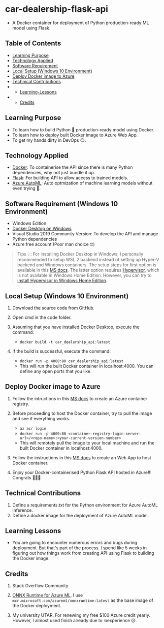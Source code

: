 # car-dealership-flask-api
- A Docker container for deployment of Python production-ready ML model using Flask. 

## Table of Contents
* [Learning Purpose](#Learning-Purpose)
* [Technology Applied](#Technology-Applied)
* [Software Requirement](#Software-Requirement-(Windows-10-Environment))
* [Local Setup (Windows 10 Environment)](#Local-Setup-(Windows-10-Environment))
* [Deploy Docker image to Azure](#Deploy-Docker-image-to-Azure)
* [Technical Contributions](#Technical-Contributions)
* * [Learning-Lessons](#Learning-Lessons)
* * [Credits](#Credits)

## Learning Purpose
- To learn how to build Python &#128013; production-ready model using Docker.
- To learn how to deploy built Docker image to Azure Web App.
- To get my hands dirty in DevOps &#128521;.

## Technology Applied
- [Docker](https://www.docker.com/): To containerise the API since there is many Python dependencies, why not just bundle it up.
- [Flask](https://flask.palletsprojects.com/en/2.0.x/): For building API to allow access to trained models.
- [Azure AutoML](https://docs.microsoft.com/en-us/azure/machine-learning/concept-automated-ml): Auto optmization of machine learning models without even trying &#129315;.

## Software Requirement (Windows 10 Environment)
- Windows Edition
- [Docker Desktop on Windows](https://docs.docker.com/docker-for-windows/install/)
- Visual Studio 2019 Community Version: To develop the API and manage Python dependencies
- Azure free account (Poor man choice &#129299;)

> Tips &#128161;: For installing Docker Desktop in Windows, I personally recommended to setup WSL 2 backend instead of setting up Hyper-V backend and Windows containers.
The setup steps for first option is available in this [MS docs](https://docs.microsoft.com/en-us/windows/wsl/install-win10). The latter option requires [Hypervisor](https://docs.microsoft.com/en-us/answers/questions/29175/installation-of-hyper-v-on-windows-10-home.html), which is not available in Windows Home Edition. However, you can try to [install Hypervisor in Windows Home Edition](https://www.itechtics.com/enable-hyper-v-windows-10-home/).

## Local Setup (Windows 10 Environment)

1. Download the source code from GitHub.

2. Open cmd in the code folder.

3. Assuming that you have installed Docker Desktop, execute the command:
    - `docker build -t car_dealership_api:latest`

4. If the build is successful, execute the command:

    - `docker run -p 4000:80 car_dealership_api:latest`
    - This will run the built Docker container in localhost:4000. You can define any open ports that you like.

## Deploy Docker image to Azure

1. Follow the intructions in this [MS docs](https://docs.microsoft.com/en-us/azure/container-registry/container-registry-get-started-portal#create-a-container-registry) to create an Azure container registry. 

2. Before proceeding to host the Docker container, try to pull the image and see if everything works.

    - `az acr login`
    - `docker run -p 4000:80 <container-registry-login-server-url>/<repo-name>:<your-current-version-number>`
    - This will remotely pull the image to your local machine and run the built Docker container in localhost:4000.

3. Follow the instructions in this [MS docs](https://docs.microsoft.com/en-us/azure/devops/pipelines/apps/cd/deploy-docker-webapp?view=azure-devops&tabs=python) to create an Web App to host Docker container.

4. Enjoy your Docker-containerised Python Flask API hosted in Azure!!! Congrats &#127881;&#127870;&#127882;

## Technical Contributions
1. Define a requirements.txt for the Python environment for Azure AutoML inference.
2. Define a docker image for the deployment of Azure AutoML model. 

## Learning Lessons

- You are going to encounter numerous errors and bugs during deployment. But that's part of the process. I spend like 5 weeks in figuring out how things work from creating API using Flask to building the Docker image. 

## Credits
1. Stack Overflow Community

2. [ONNX Runtime for Azure ML](https://hub.docker.com/_/microsoft-azureml-onnxruntimefamily). I use `mcr.microsoft.com/azureml/onnxruntime:latest` as the base image of the Docker deployment.

3. My university UTAR. For renewing my free $100 Azure credit yearly. However, I almost used finish already due to inexperience &#128546;.
